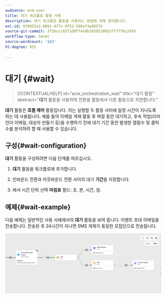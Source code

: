 ```yaml
---
audience: end-user
title: 대기 워크플로 활동 사용
description: 대기 워크플로 활동을 사용하는 방법에 대해 알아봅니다.
exl-id: 970953a1-0091-477c-9f52-596af3a8857d
source-git-commit: 371bccc8371d9ff4a9b1659510953ff7776c2459
workflow-type: tm+mt
source-wordcount: '163'
ht-degree: 92%

---
```


# 대기 {#wait}

>[!CONTEXTUALHELP]
>id="acw_orchestration_wait"
>title="대기 활동"
>abstract="**대기** 활동을 사용하여 전환을 활동에서 다른 활동으로 지연합니다."

**대기** 활동은 **흐름 제어** 활동입니다. 이는 실행할 두 활동 사이에 일정 시간이 지나도록 하는 데 사용됩니다. 예를 들어 이메일 게재 활동 후 며칠 동안 대기하고, 후속 작업(리마인더 이메일, 대상자 만들기 등)을 수행하기 전에 대기 기간 동안 발생한 열람수 및 클릭수를 분석하려 할 때 사용할 수 있습니다.

## 구성{#wait-configuration}

**대기** 활동을 구성하려면 다음 단계를 따르십시오.

1. **대기** 활동을 워크플로에 추가합니다.

1. 인바운드 전환과 아웃바운드 전환 사이의 대기 **기간**&#x200B;을 지정합니다.

1. 에서 시간 단위 선택 **마침표** 필드: 초, 분, 시간, 일.

## 예제{#wait-example}

다음 예제는 일반적인 사용 사례에서의 **대기** 활동을 보여 줍니다. 이벤트 초대 이메일을 전송합니다. 전송된 후 24시간이 지나면 SMS 게재가 동일한 모집단으로 전송됩니다.

![](../assets/workflow-wait-example.png)
